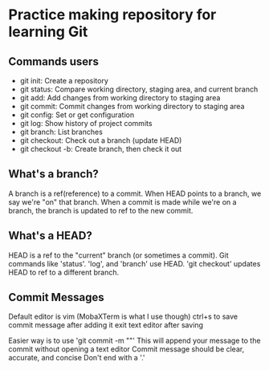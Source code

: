 # Practice making repository for learning Git

## Commands users

- git init: Create a repository
- git status: Compare working directory, staging area, and current branch
- git add: Add changes from working directory to staging area
- git commit: Commit changes from working directory to staging area
- git config: Set or get configuration
- git log: Show history of project commits
- git branch: List branches
- git checkout: Check out a branch (update HEAD)
- git checkout -b: Create branch, then check it out

## What's a branch?

A branch is a ref(reference) to a commit. When HEAD points to a branch, we say we're "on" that branch. When a commit is made while we're on a branch, the branch is updated to ref to the new commit.

## What's a HEAD?

HEAD is a ref to the "current" branch (or sometimes a commit). Git commands like 'status'. 'log', and 'branch' use HEAD. 'git checkout' updates HEAD to ref to a different branch.

## Commit Messages

Default editor is vim (MobaXTerm is what I use though)
  ctrl+s to save commit message after adding it
  exit text editor after saving

Easier way is to use 'git commit -m "<message>"'
  This will append your message to the commit without opening a text editor
  Commit message should be clear, accurate, and concise
  Don't end with a '.'
